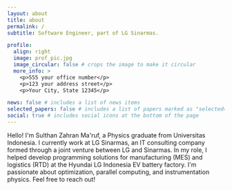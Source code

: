 ```yaml
---
layout: about
title: about
permalink: /
subtitle: Software Engineer, part of LG Sinarmas.

profile:
  align: right
  image: prof_pic.jpg
  image_circular: false # crops the image to make it circular
  more_info: >
    <p>555 your office number</p>
    <p>123 your address street</p>
    <p>Your City, State 12345</p>

news: false # includes a list of news items
selected_papers: false # includes a list of papers marked as "selected={true}"
social: true # includes social icons at the bottom of the page
---
```


Hello! I'm Sulthan Zahran Ma'ruf, a Physics graduate from Universitas Indonesia. I currently work at LG Sinarmas, an IT consulting company formed through a joint venture between LG and Sinarmas. In my role, I helped develop programming solutions for manufacturing (MES) and logistics (RTD) at the Hyundai LG Indonesia EV battery factory. I'm passionate about optimization, parallel computing, and instrumentation physics. Feel free to reach out!
